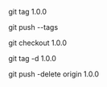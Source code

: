 


git tag 1.0.0

git push --tags

git checkout 1.0.0

git tag -d 1.0.0

git push -delete origin 1.0.0
